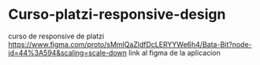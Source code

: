 # Curso-platzi-responsive-design
curso de responsive de platzi
https://www.figma.com/proto/sMmlQaZldfDcLERYYWe6h4/Bata-Bit?node-id=44%3A594&scaling=scale-down
link al figma de la aplicacion